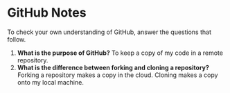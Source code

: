 # GitHub Notes

To check your own understanding of GitHub, answer the questions that follow.

1. **What is the purpose of GitHub?** To keep a copy of my code in a remote repository.
1. **What is the difference between forking and cloning a repository?** Forking a repository makes a copy in the cloud. Cloning makes a copy onto my local machine.
